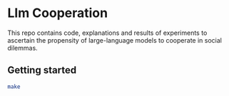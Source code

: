# Llm Cooperation

This repo contains code, explanations and results of experiments to ascertain the propensity of large-language models
to cooperate in social dilemmas.

## Getting started

~~~bash
make
~~~


